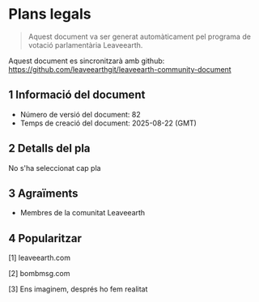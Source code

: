 # Plans legals

>Aquest document va ser generat automàticament pel programa de votació parlamentària Leaveearth.

Aquest document es sincronitzarà amb github: https://github.com/leaveearthgit/leaveearth-community-document

## 1 Informació del document

- Número de versió del document: 82
- Temps de creació del document: 2025-08-22 (GMT)

## 2 Detalls del pla

No s'ha seleccionat cap pla

## 3 Agraïments
* Membres de la comunitat Leaveearth

## 4 Popularitzar
[1] leaveearth.com

[2] bombmsg.com

[3] Ens imaginem, després ho fem realitat